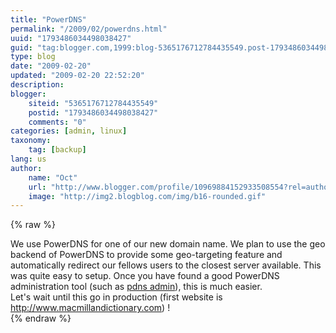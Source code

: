 ```yaml
---
title: "PowerDNS"
permalink: "/2009/02/powerdns.html"
uuid: "1793486034498038427"
guid: "tag:blogger.com,1999:blog-5365176712784435549.post-1793486034498038427"
type: blog
date: "2009-02-20"
updated: "2009-02-20 22:52:20"
description: 
blogger:
    siteid: "5365176712784435549"
    postid: "1793486034498038427"
    comments: "0"
categories: [admin, linux]
taxonomy:
    tag: [backup]
lang: us
author: 
    name: "Oct"
    url: "http://www.blogger.com/profile/10969884152933508554?rel=author"
    image: "http://img2.blogblog.com/img/b16-rounded.gif"
---
```


{% raw %}
<div class="css-full-post-content js-full-post-content">
We use PowerDNS for one of our new domain name. We plan to use the geo backend of PowerDNS to provide some geo-targeting feature and automatically redirect our fellows users to the closest server available. This was quite easy to setup. Once you have found a good PowerDNS administration tool (such as <a href="http://pdnsadmin.iguanadons.net/">pdns admin</a>), this is much easier.<div>
</div><div>Let's wait until this go in production (first website is <a href="http://www.macmillandictionary.com/">http://www.macmillandictionary.com</a>) !</div>
</div>
{% endraw %}
